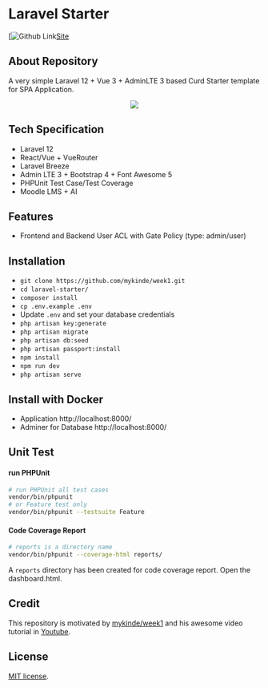 # Laravel Starter


[![Github Link](https://github.com/mykinde/)[Site](https://mykinde.github.io/site/)


## About Repository

A very simple Laravel 12 + Vue 3 + AdminLTE 3 based Curd Starter template for SPA Application.
<p align="center">
<img src="https://i.imgur.com/111111mZAHbUL.png">

</p>

## Tech Specification

- Laravel 12
- React/Vue + VueRouter
- Laravel Breeze
- Admin LTE 3 + Bootstrap 4 + Font Awesome 5
- PHPUnit Test Case/Test Coverage
- Moodle LMS + AI

## Features

- Frontend and Backend User ACL with Gate Policy (type: admin/user)


## Installation

- `git clone https://github.com/mykinde/week1.git`
- `cd laravel-starter/`
- `composer install`
- `cp .env.example .env`
- Update `.env` and set your database credentials
- `php artisan key:generate`
- `php artisan migrate`
- `php artisan db:seed`
- `php artisan passport:install`
- `npm install`
- `npm run dev`
- `php artisan serve`

## Install with Docker


- Application http://localhost:8000/
- Adminer for Database http://localhost:8000/



## Unit Test

#### run PHPUnit

```bash
# run PHPUnit all test cases
vendor/bin/phpunit
# or Feature test only
vendor/bin/phpunit --testsuite Feature
```

#### Code Coverage Report

```bash
# reports is a directory name
vendor/bin/phpunit --coverage-html reports/
```
A `reports` directory has been created for code coverage report. Open the dashboard.html.


## Credit
This repository is motivated by [mykinde/week1](https://github.com/mykinde/week1.git) and his awesome video tutorial in [Youtube](https://www.youtube.com/playlist?list=PLE6CJ8yYNo7LvHjVBWX0fjeb5A7nWimzj).

## License

[MIT license](https://opensource.org/licenses/MIT).